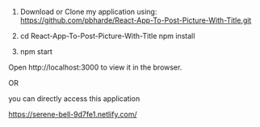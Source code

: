 1. Download or Clone my application using:
https://github.com/pbharde/React-App-To-Post-Picture-With-Title.git

2. cd React-App-To-Post-Picture-With-Title
npm install

3. npm start

Open http://localhost:3000 to view it in the browser.

OR

you can directly access this application

https://serene-bell-9d7fe1.netlify.com/
